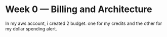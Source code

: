 # Week 0 — Billing and Architecture

In my aws account, i created 2 budget. one for my credits and the other for my dollar spending alert.
